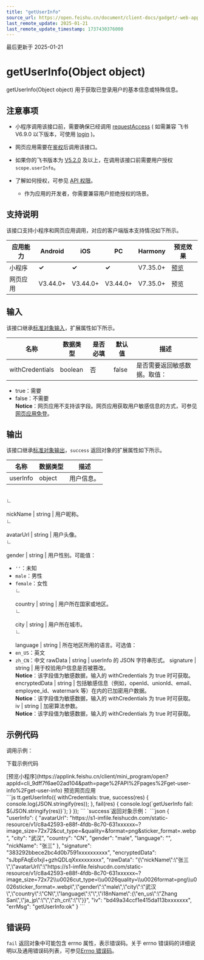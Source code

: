 ```yaml
---
title: "getUserInfo"
source_url: https://open.feishu.cn/document/client-docs/gadget/-web-app-api/open-ability/userinfo/getuserinfo
last_remote_update: 2025-01-21
last_remote_update_timestamp: 1737430376000
---
```

最后更新于 2025-01-21

# getUserInfo(Object object)

getUserInfo(Object object) 用于获取已登录用户的基本信息或特殊信息。

## 注意事项

- 小程序调用该接口前，需要确保已经调用 [requestAccess](https://open.feishu.cn/document/uYjL24iN/uUzMuUzMuUzM/requestaccess) ( 如需兼容 飞书V6.9.0 以下版本，可使用 [login](https://open.feishu.cn/document/uYjL24iN/uYzMuYzMuYzM) )。
- 网页应用需要在[鉴权](https://open.feishu.cn/document/uYjL24iN/uEzM4YjLxMDO24SMzgjN)后调用该接口。
- 如果你的飞书版本为 [V5.2.0](https://open.feishu.cn/document/uYjL24iN/uAjMuAjMuAjM/version-compatibility) 及以上，在调用该接口前需要用户授权 `scope.userInfo`。

- 了解如何授权，可参见 [API 权限](https://open.feishu.cn/document/uYjL24iN/uITMuITMuITM)。
    - 作为应用的开发者，你需要兼容用户拒绝授权的场景。

## 支持说明

该接口支持小程序和网页应用调用，对应的客户端版本支持情况如下所示。

应用能力 | Android | iOS | PC | Harmony | 预览效果
--- | --- | --- | --- | --- | ---
小程序 | **✓** | **✓** | **✓** | V7.35.0+ | [预览](https://applink.feishu.cn/client/mini_program/open?appId=cli_9dff7f6ae02ad104&path=page%2FAPI%2Fpages%2Fget-user-info%2Fget-user-info)
网页应用 | V3.44.0+ | V3.44.0+ | V3.44.0+ | V7.35.0+ | 预览

## 输入
该接口继承[标准对象输入](https://open.feishu.cn/document/uYjL24iN/ukzNy4SO3IjL5cjM)，扩展属性如下所示。

名称 | 数据类型 | 是否必填 | 默认值 | 描述
--- | --- | --- | --- | ---
withCredentials | boolean | 否 | false | 是否需要返回敏感数据。取值：  
- true：需要  
- false：不需要  
**Notice**：网页应用不支持该字段。网页应用获取用户敏感信息的方式，可参见 [网页应用免登](https://open.feishu.cn/document/uYjL24iN/ukTO4UjL5kDO14SO5gTN#6efde855)。

## 输出

该接口继承[标准对象输出](https://open.feishu.cn/document/uYjL24iN/ukzNy4SO3IjL5cjM#8c92acb8)，`success` 返回对象的扩展属性如下所示。

名称 | 数据类型 | 描述
--- | --- | ---
userInfo | object | 用户信息。
&emsp;  
                    ∟  
                &nbsp;  
                    nickName | string | 用户昵称。
&emsp;  
                    ∟  
                &nbsp;  
                    avatarUrl | string | 用户头像。
&emsp;  
                    ∟  
                &nbsp;  
                    gender | string | 用户性别。可能值：  
- `''`：未知  
- `male`：男性  
- `female`：女性
&emsp;  
                    ∟  
                &nbsp;  
                    country | string | 用户所在国家或地区。
&emsp;  
                    ∟  
                &nbsp;  
                    city | string | 用户所在城市。
&emsp;  
                    ∟  
                &nbsp;  
                    language | string | 所在地区所用的语言。可选值：  
- `en_US`：英文  
- `zh_CN`：中文
rawData | string | userInfo 的 JSON 字符串形式。
signature | string | 用于校验用户信息是否被篡改。  
**Notice**：该字段值为敏感数据，输入的 withCredentials 为 true 时可获取。
encryptedData | string | 包括敏感信息（例如，openId、unionId、email、employee_id、watermark 等）在内的已加密用户数据。  
**Notice**：该字段值为敏感数据，输入的 withCredentials 为 true 时可获取。
iv | string | 加密算法参数。  
**Notice**：该字段值为敏感数据，输入的 withCredentials 为 true 时可获取。

## 示例代码

调用示例：

<md-download-code href="https://open.feishu.cn/document/uYjL24iN/uYDM04iNwQjL2ADN" mobileDisplay="none">下载示例代码</md-download-code>

<div style="display: flex">
          [预览小程序](https://applink.feishu.cn/client/mini_program/open?appId=cli_9dff7f6ae02ad104&path=page%2FAPI%2Fpages%2Fget-user-info%2Fget-user-info)
          预览网页应用

</div> 
```js
tt.getUserInfo({
    withCredentials: true,
    success(res) {
      console.log(JSON.stringify(res));
    },
    fail(res) {
      console.log(`getUserInfo fail: ${JSON.stringify(res)}`);
    }
});
```
`success`返回对象示例：
```json
{
    "userInfo": {
        "avatarUrl": "https://s1-imfile.feishucdn.com/static-resource/v1/c8a42593-e88f-4fdb-8c70-631xxxxxx~?image_size=72x72&cut_type=&quality=&format=png&sticker_format=.webp",
        "city": "武汉",
        "country": "CN",
        "gender": "male",
        "language": "",
        "nickName": "张三"
    },
    "signature": "383292bbece2bc4d0b7591xxxxxxxxxx",
    "encryptedData": "sJbpFAqEo1xjI+gzhQDLqXxxxxxxxxx",
    "rawData": "{\"nickName\":\"张三\",\"avatarUrl\":\"https://s1-imfile.feishucdn.com/static-resource/v1/c8a42593-e88f-4fdb-8c70-631xxxxxx~?image_size=72x72\\u0026cut_type=\\u0026quality=\\u0026format=png\\u0026sticker_format=.webp\",\"gender\":\"male\",\"city\":\"武汉\",\"country\":\"CN\",\"language\":\"\",\"i18nName\":{\"en_us\":\"Zhang San\",\"ja_jp\":\"\",\"zh_cn\":\"\"}}",
    "iv": "bd49a34ccf1e415da113bxxxxxxx",
    "errMsg": "getUserInfo:ok"
}
```

## 错误码

`fail` 返回对象中可能包含 errno 属性，表示错误码。关于 errno 错误码的详细说明以及通用错误码列表，可参见[Errno 错误码](https://open.feishu.cn/document/uYjL24iN/uAjMuAjMuAjM/errno)。
